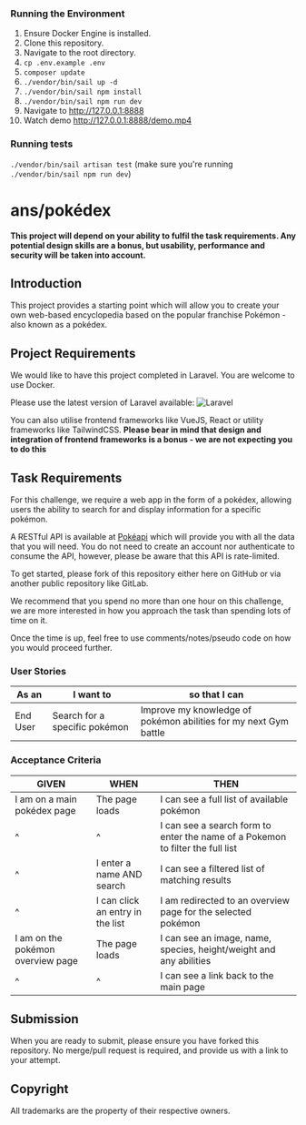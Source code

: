 ### Running the Environment
1. Ensure Docker Engine is installed.
2. Clone this repository.
3. Navigate to the root directory.
4. ```cp .env.example .env```
5. ```composer update```
6. ```./vendor/bin/sail up -d```
7. ```./vendor/bin/sail npm install```
8. ```./vendor/bin/sail npm run dev```
9. Navigate to http://127.0.0.1:8888
10. Watch demo http://127.0.0.1:8888/demo.mp4

### Running tests
```./vendor/bin/sail artisan test``` (make sure you're running ```./vendor/bin/sail npm run dev```)

# ans/pokédex

**This project will depend on your ability to fulfil the task 
requirements. Any potential design skills are a bonus, but usability, 
performance and security will be taken into account.**


## Introduction
This project provides a starting point which will allow you to create your own 
web-based encyclopedia based on the popular franchise Pokémon - also known as 
a pokédex.


## Project Requirements

We would like to have this project completed in Laravel. You are welcome to use Docker.

Please use the latest version of Laravel available: ![Laravel](https://img.shields.io/packagist/v/laravel/framework)

You can also utilise frontend frameworks like VueJS, React or utility frameworks like TailwindCSS. **Please bear in mind that design and integration of frontend frameworks is a bonus - we are not expecting you to do this**

## Task Requirements

For this challenge, we require a web app in the form of a pokédex, allowing users
the ability to search for and display information for a specific pokémon.

A RESTful API is available at [Pokéapi](https://pokeapi.co/) which will 
provide you with all the data that you will need. You do not need to create 
an account nor authenticate to consume the API, however, please 
be aware that this API is rate-limited.
 
To get started, please fork of this repository either here on GitHub or via another public repository like GitLab.

We recommend that you spend no more than one hour on this challenge,
we are more interested in how you approach the task than spending lots of time on it.

Once the time is up, feel free to use comments/notes/pseudo code on how you would proceed further.

### User Stories

| As an <type of user> | I want to <perform some task> | so that I can <achieve some goal> |
|---|---|---|
| End User | Search for a specific pokémon  | Improve my knowledge of pokémon abilities for my next Gym battle |


### Acceptance Criteria

| GIVEN | WHEN | THEN |
|---|---|---|
| I am on a main pokédex page | The page loads | I can see a full list of available pokémon |
| ^ | ^ | I can see a search form to enter the name of a Pokemon to filter the full list |
| ^ | I enter a name AND search | I can see a filtered list of matching results |
| ^ | I can click an entry in the list | I am redirected to an overview page for the selected pokémon |
| I am on the pokémon overview page | The page loads | I can see an image, name, species, height/weight and any abilities |
| ^ | ^ | I can see a link back to the main page |

 
## Submission
When you are ready to submit, please ensure you have forked this repository. No merge/pull request is required,
and provide us with a link to your attempt.

## Copyright
All trademarks are the property of their respective owners.
